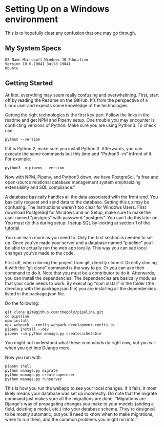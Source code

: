 # Setting Up on a Windows environment

This is to hopefully clear any confusion that one may go through.

## My System Specs

```
OS Name Microsoft Windows 10 Education
Version 10.0.19041 Build 19041
Ubuntu
```

## Getting Started

At first, everything may seem really confusing and overwhelming. First, start off by
reading the Readme on the GitHub. It’s from the perspective of a Linux user and
expects some knowledge of the technologies.

Getting the right technologies is the first key part. Follow the links in the readme
and get NPM and Pipenv setup. One trouble you may encounter is conflicting versions
of Python. Make sure you are using Python3. To check use:

```
python --version
```

If it is Python 2, make sure you install Python 3. Afterwards, you can execute the
same commands but this time add "Python3 -m" infront of it. For example:

```
python3 -m pipenv --version
```

Now with NPM, Pipenv, and Python3 down, we have PostgreSql, “a free and open-source
relational database management system emphasizing extensibility and SQL compliance.”

A database basically handles all the data associated with the front-end.
You basically request and send data to the database. Setting this up may be confusing.
The instructions weren’t too clear for Windows Users. First download PostgreSql for
Windows and on Setup, make sure to make the user named "postgres" with password
"postgres". You can't do this later on. You must do this during setup. I setup SQL by
looking at section 1 of the [tutorial](https://www.postgresqltutorial.com/).

You can learn more as you need to. Only the first section is needed to set up. Once you've
made your server and a database named “pipeline” you’ll be able to actually run the web
app locally. This way you can see local changes you’ve made to the code.

First off, when cloning the project from git, directly clone it. Directly cloning it with
the “git clone” command is the way to go. Or you can use their command to do it. Note that
you must be a contributor to do it. Afterwards, you can install the dependencies. The
dependencies are basically modules that your code needs to work. By executing “npm install”
in the folder (the directory with the package.json file) you are installing all the
dependencies listed in the package.json file.

Do the following:

```
git clone git@github.com:thepoly/pipeline.git
cd pipeline
npm install
npx webpack --config webpack.development.config.js
pipenv install --dev
pipenv run python manage.py createcachetable
```

You might not understand what these commands do right now, but you will when you get into
DJango more.

Now you run with:

```
pipenv shell
python manage.py migrate
python manage.py createsuperuser
python manage.py runserver
```

This is how you run the webapp to see your local changes. If it fails, it most likely means
your database was set up incorrectly. Do note that the migrate command just makes sure
all the migrations are done. “Migrations are Django's way of propagating changes you make to
your models (adding a field, deleting a model, etc.) into your database schema. They're
designed to be mostly automatic, but you'll need to know when to make migrations, when to
run them, and the common problems you might run into.”